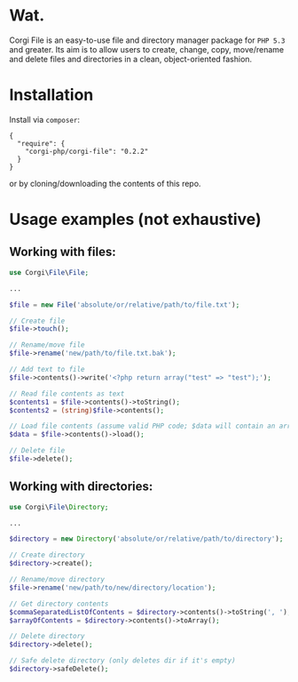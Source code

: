 # Wat.

Corgi File is an easy-to-use file and directory manager package for `PHP 5.3` and greater. Its aim is to allow users to create, change, copy, move/rename and delete files and directories in a clean, object-oriented fashion.

# Installation

Install via `composer`:
```
{
  "require": {
    "corgi-php/corgi-file": "0.2.2"
  }
}
```

or by cloning/downloading the contents of this repo.

# Usage examples (not exhaustive)

## Working with files:

```php
use Corgi\File\File;

...

$file = new File('absolute/or/relative/path/to/file.txt');

// Create file
$file->touch();

// Rename/move file
$file->rename('new/path/to/file.txt.bak');

// Add text to file
$file->contents()->write('<?php return array("test" => "test");');

// Read file contents as text
$contents1 = $file->contents()->toString();
$contents2 = (string)$file->contents();

// Load file contents (assume valid PHP code; $data will contain an array at this point)
$data = $file->contents()->load();

// Delete file
$file->delete();
```


## Working with directories:

```php
use Corgi\File\Directory;

...

$directory = new Directory('absolute/or/relative/path/to/directory');

// Create directory
$directory->create();

// Rename/move directory
$file->rename('new/path/to/new/directory/location');

// Get directory contents
$commaSeparatedListOfContents = $directory->contents()->toString(', ');
$arrayOfContents = $directory->contents()->toArray();

// Delete directory
$directory->delete();

// Safe delete directory (only deletes dir if it's empty)
$directory->safeDelete();
```
